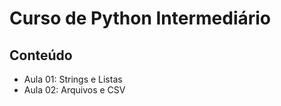 # Curso de Python Intermediário #

## Conteúdo ##

- Aula 01: Strings e Listas
- Aula 02: Arquivos e CSV